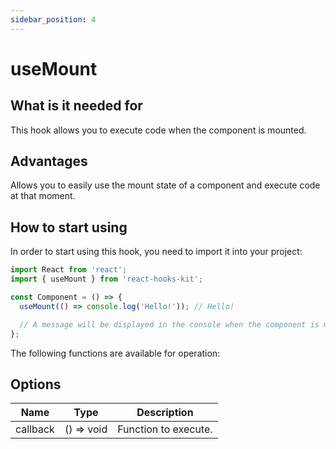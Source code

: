 ```yaml
---
sidebar_position: 4
---
```


# useMount

## What is it needed for

This hook allows you to execute code when the component is mounted.

## Advantages

Allows you to easily use the mount state of a component and execute code at that moment.

## How to start using

In order to start using this hook, you need to import it into your project:

```jsx
import React from 'react';
import { useMount } from 'react-hooks-kit';

const Component = () => {
  useMount(() => console.log('Hello!')); // Hello!

  // A message will be displayed in the console when the component is mounted
};
```

The following functions are available for operation:

## Options

| Name | Type | Description |
| :---: | :---: | :---: |
| callback | () => void | Function to execute. |
